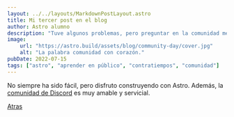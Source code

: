 ```yaml
---
layout: ../../layouts/MarkdownPostLayout.astro
title: Mi tercer post en el blog
author: Astro alumno
description: "Tuve algunos problemas, pero preguntar en la comunidad me ayudó mucho."
image:
    url: "https://astro.build/assets/blog/community-day/cover.jpg"
    alt: "La palabra comunidad con corazón."
pubDate: 2022-07-15
tags: ["astro", "aprender en público", "contratiempos", "comunidad"]
---
```


No siempre ha sido fácil, pero disfruto construyendo con Astro. Además, la [comunidad de Discord](https://astro.build/chat) es muy amable y servicial.

[Atras](/blog)
